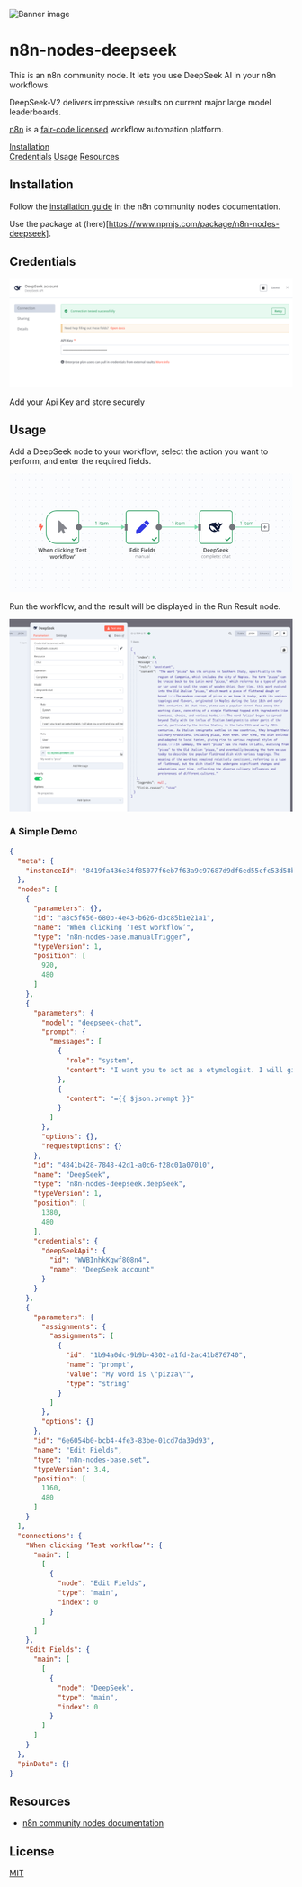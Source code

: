 ![Banner image](https://user-images.githubusercontent.com/10284570/173569848-c624317f-42b1-45a6-ab09-f0ea3c247648.png)

# n8n-nodes-deepseek

This is an n8n community node. It lets you use DeepSeek AI in your n8n workflows.

DeepSeek-V2 delivers impressive results on current major large model leaderboards.


[n8n](https://n8n.io/) is a [fair-code licensed](https://docs.n8n.io/reference/license/) workflow automation platform.

[Installation](#installation)  
[Credentials](#credentials)
[Usage](#usage)
[Resources](#resources)  

## Installation

Follow the [installation guide](https://docs.n8n.io/integrations/community-nodes/installation/) in the n8n community nodes documentation.

Use the package at (here)[https://www.npmjs.com/package/n8n-nodes-deepseek].

## Credentials
![Add Credentials](images/credentials.jpg)

Add your Api Key and store securely

## Usage

Add a DeepSeek node to your workflow, select the action you want to perform, and enter the required fields.

![Workflow](images/workflow.jpg)

Run the workflow, and the result will be displayed in the Run Result node.

![Run Result](images/run-result.jpg)

### A Simple Demo

```json
{
  "meta": {
    "instanceId": "8419fa436e34f85077f6eb7f63a9c97687d9df6ed55cfc53d58b3b86ab6d8e61"
  },
  "nodes": [
    {
      "parameters": {},
      "id": "a8c5f656-680b-4e43-b626-d3c85b1e21a1",
      "name": "When clicking ‘Test workflow’",
      "type": "n8n-nodes-base.manualTrigger",
      "typeVersion": 1,
      "position": [
        920,
        480
      ]
    },
    {
      "parameters": {
        "model": "deepseek-chat",
        "prompt": {
          "messages": [
            {
              "role": "system",
              "content": "I want you to act as a etymologist. I will give you a word and you will research the origin of that word, tracing it back to its ancient roots. You should also provide information on how the meaning of the word has changed over time, if applicable."
            },
            {
              "content": "={{ $json.prompt }}"
            }
          ]
        },
        "options": {},
        "requestOptions": {}
      },
      "id": "4841b428-7848-42d1-a0c6-f28c01a07010",
      "name": "DeepSeek",
      "type": "n8n-nodes-deepseek.deepSeek",
      "typeVersion": 1,
      "position": [
        1380,
        480
      ],
      "credentials": {
        "deepSeekApi": {
          "id": "WWBInhkKqwf808n4",
          "name": "DeepSeek account"
        }
      }
    },
    {
      "parameters": {
        "assignments": {
          "assignments": [
            {
              "id": "1b94a0dc-9b9b-4302-a1fd-2ac41b876740",
              "name": "prompt",
              "value": "My word is \"pizza\"",
              "type": "string"
            }
          ]
        },
        "options": {}
      },
      "id": "6e6054b0-bcb4-4fe3-83be-01cd7da39d93",
      "name": "Edit Fields",
      "type": "n8n-nodes-base.set",
      "typeVersion": 3.4,
      "position": [
        1160,
        480
      ]
    }
  ],
  "connections": {
    "When clicking ‘Test workflow’": {
      "main": [
        [
          {
            "node": "Edit Fields",
            "type": "main",
            "index": 0
          }
        ]
      ]
    },
    "Edit Fields": {
      "main": [
        [
          {
            "node": "DeepSeek",
            "type": "main",
            "index": 0
          }
        ]
      ]
    }
  },
  "pinData": {}
}
```

## Resources

- [n8n community nodes documentation](https://docs.n8n.io/integrations/community-nodes/)


## License

[MIT](https://github.com/n8n-io/n8n-nodes-starter/blob/master/LICENSE.md)
